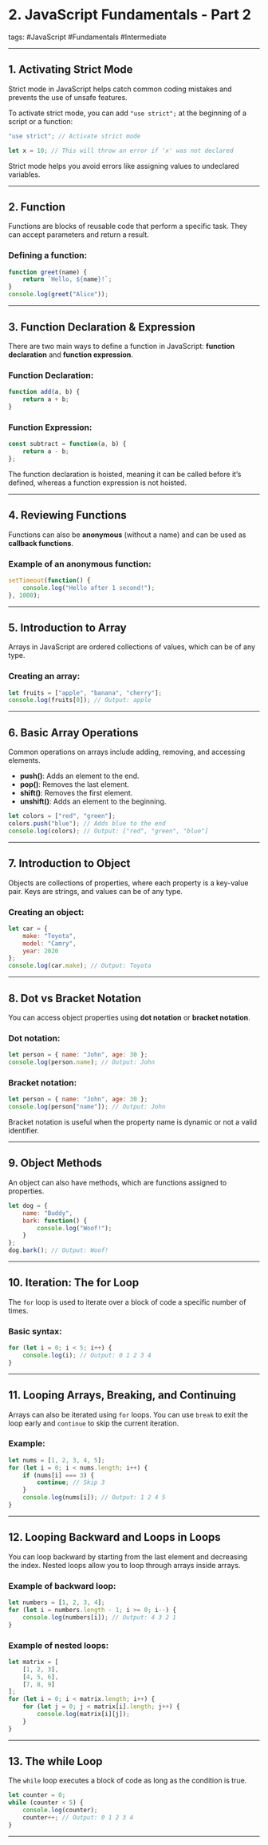 # 2.  JavaScript Fundamentals - Part 2



tags: #JavaScript #Fundamentals #Intermediate

---



## **1. Activating Strict Mode**

Strict mode in JavaScript helps catch common coding mistakes and prevents the use of unsafe features.

To activate strict mode, you can add `"use strict";` at the beginning of a script or a function:

```js
"use strict"; // Activate strict mode

let x = 10; // This will throw an error if 'x' was not declared
```

Strict mode helps you avoid errors like assigning values to undeclared variables.

---

## **2. Function**

Functions are blocks of reusable code that perform a specific task. They can accept parameters and return a result.

### Defining a function:

```js
function greet(name) {
    return `Hello, ${name}!`;
}
console.log(greet("Alice"));
```

---

## **3. Function Declaration & Expression**

There are two main ways to define a function in JavaScript: **function declaration** and **function expression**.

### Function Declaration:

```js
function add(a, b) {
    return a + b;
}
```

### Function Expression:

```js
const subtract = function(a, b) {
    return a - b;
};
```

The function declaration is hoisted, meaning it can be called before it’s defined, whereas a function expression is not hoisted.

---

## **4. Reviewing Functions**

Functions can also be **anonymous** (without a name) and can be used as **callback functions**.

### Example of an anonymous function:

```js
setTimeout(function() {
    console.log("Hello after 1 second!");
}, 1000);
```

---

## **5. Introduction to Array**

Arrays in JavaScript are ordered collections of values, which can be of any type.

### Creating an array:

```js
let fruits = ["apple", "banana", "cherry"];
console.log(fruits[0]); // Output: apple
```

---

## **6. Basic Array Operations**

Common operations on arrays include adding, removing, and accessing elements.

- **push()**: Adds an element to the end.
- **pop()**: Removes the last element.
- **shift()**: Removes the first element.
- **unshift()**: Adds an element to the beginning.

```js
let colors = ["red", "green"];
colors.push("blue"); // Adds blue to the end
console.log(colors); // Output: ["red", "green", "blue"]
```

---

## **7. Introduction to Object**

Objects are collections of properties, where each property is a key-value pair. Keys are strings, and values can be of any type.

### Creating an object:

```js
let car = {
    make: "Toyota",
    model: "Camry",
    year: 2020
};
console.log(car.make); // Output: Toyota
```

---

## **8. Dot vs Bracket Notation**

You can access object properties using **dot notation** or **bracket notation**.

### Dot notation:

```js
let person = { name: "John", age: 30 };
console.log(person.name); // Output: John
```

### Bracket notation:

```js
let person = { name: "John", age: 30 };
console.log(person["name"]); // Output: John
```

Bracket notation is useful when the property name is dynamic or not a valid identifier.

---

## **9. Object Methods**

An object can also have methods, which are functions assigned to properties.

```js
let dog = {
    name: "Buddy",
    bark: function() {
        console.log("Woof!");
    }
};
dog.bark(); // Output: Woof!
```

---

## **10. Iteration: The for Loop**

The `for` loop is used to iterate over a block of code a specific number of times.

### Basic syntax:

```js
for (let i = 0; i < 5; i++) {
    console.log(i); // Output: 0 1 2 3 4
}
```

---

## **11. Looping Arrays, Breaking, and Continuing**

Arrays can also be iterated using `for` loops. You can use `break` to exit the loop early and `continue` to skip the current iteration.

### Example:

```js
let nums = [1, 2, 3, 4, 5];
for (let i = 0; i < nums.length; i++) {
    if (nums[i] === 3) {
        continue; // Skip 3
    }
    console.log(nums[i]); // Output: 1 2 4 5
}
```

---

## **12. Looping Backward and Loops in Loops**

You can loop backward by starting from the last element and decreasing the index. Nested loops allow you to loop through arrays inside arrays.

### Example of backward loop:

```js
let numbers = [1, 2, 3, 4];
for (let i = numbers.length - 1; i >= 0; i--) {
    console.log(numbers[i]); // Output: 4 3 2 1
}
```

### Example of nested loops:

```js
let matrix = [
    [1, 2, 3],
    [4, 5, 6],
    [7, 8, 9]
];
for (let i = 0; i < matrix.length; i++) {
    for (let j = 0; j < matrix[i].length; j++) {
        console.log(matrix[i][j]);
    }
}
```

---

## **13. The while Loop**

The `while` loop executes a block of code as long as the condition is true.

```js
let counter = 0;
while (counter < 5) {
    console.log(counter);
    counter++; // Output: 0 1 2 3 4
}
```

---
